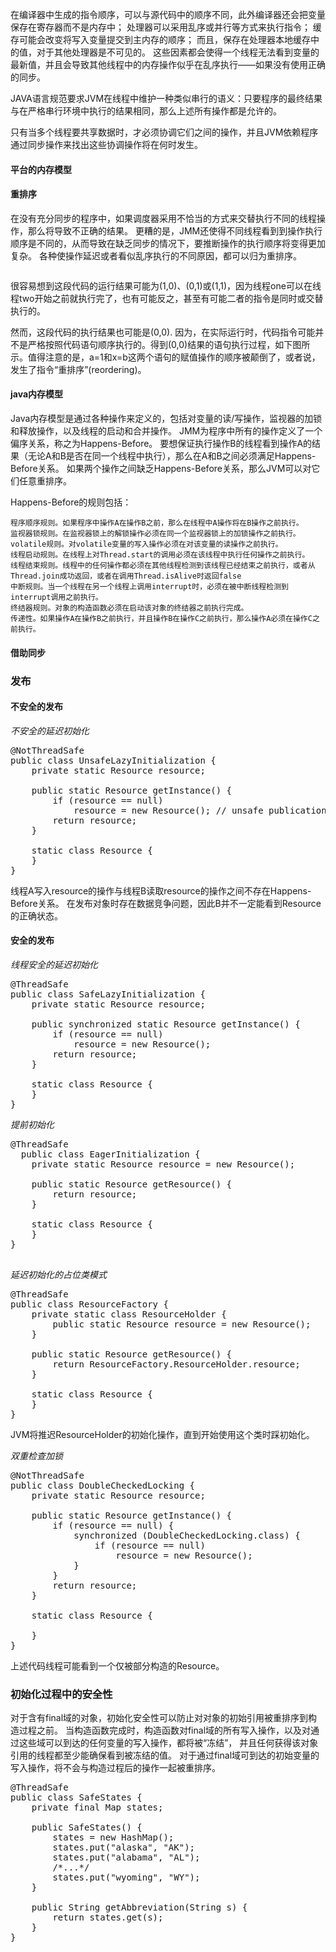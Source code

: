 在编译器中生成的指令顺序，可以与源代码中的顺序不同，此外编译器还会把变量保存在寄存器而不是内存中；
处理器可以采用乱序或并行等方式来执行指令；
缓存可能会改变将写入变量提交到主内存的顺序；
而且，保存在处理器本地缓存中的值，对于其他处理器是不可见的。
这些因素都会使得一个线程无法看到变量的最新值，并且会导致其他线程中的内存操作似乎在乱序执行——如果没有使用正确的同步。

JAVA语言规范要求JVM在线程中维护一种类似串行的语义：只要程序的最终结果与在严格串行环境中执行的结果相同，那么上述所有操作都是允许的。

只有当多个线程要共享数据时，才必须协调它们之间的操作，并且JVM依赖程序通过同步操作来找出这些协调操作将在何时发生。

#### 平台的内存模型

#### 重排序
在没有充分同步的程序中，如果调度器采用不恰当的方式来交替执行不同的线程操作，那么将导致不正确的结果。
更糟的是，JMM还使得不同线程看到到操作执行顺序是不同的，从而导致在缺乏同步的情况下，要推断操作的执行顺序将变得更加复杂。
各种使操作延迟或者看似乱序执行的不同原因，都可以归为重排序。

<pre>
</pre>

很容易想到这段代码的运行结果可能为(1,0)、(0,1)或(1,1)，因为线程one可以在线程two开始之前就执行完了，也有可能反之，甚至有可能二者的指令是同时或交替执行的。

然而，这段代码的执行结果也可能是(0,0). 因为，在实际运行时，代码指令可能并不是严格按照代码语句顺序执行的。得到(0,0)结果的语句执行过程，如下图所示。值得注意的是，a=1和x=b这两个语句的赋值操作的顺序被颠倒了，或者说，发生了指令“重排序”(reordering)。

#### java内存模型
Java内存模型是通过各种操作来定义的，包括对变量的读/写操作，监视器的加锁和释放操作，以及线程的启动和合并操作。
JMM为程序中所有的操作定义了一个偏序关系，称之为Happens-Before。
要想保证执行操作B的线程看到操作A的结果（无论A和B是否在同一个线程中执行），那么在A和B之间必须满足Happens-Before关系。
如果两个操作之间缺乏Happens-Before关系，那么JVM可以对它们任意重排序。

Happens-Before的规则包括：

    程序顺序规则。如果程序中操作A在操作B之前，那么在线程中A操作将在B操作之前执行。
    监视器锁规则。在监视器锁上的解锁操作必须在同一个监视器锁上的加锁操作之前执行。
    volatile规则。对volatile变量的写入操作必须在对该变量的读操作之前执行。
    线程启动规则。在线程上对Thread.start的调用必须在该线程中执行任何操作之前执行。
    线程结束规则。线程中的任何操作都必须在其他线程检测到该线程已经结束之前执行，或者从Thread.join成功返回，或者在调用Thread.isAlive时返回false
    中断规则。当一个线程在另一个线程上调用interrupt时，必须在被中断线程检测到interrupt调用之前执行。
    终结器规则。对象的构造函数必须在启动该对象的终结器之前执行完成。
    传递性。如果操作A在操作B之前执行，并且操作B在操作C之前执行，那么操作A必须在操作C之前执行。
    
#### 借助同步
    
### 发布
#### 不安全的发布
    
*不安全的延迟初始化*

<pre>
@NotThreadSafe
public class UnsafeLazyInitialization {
    private static Resource resource;

    public static Resource getInstance() {
        if (resource == null)
            resource = new Resource(); // unsafe publication
        return resource;
    }

    static class Resource {
    }
}
</pre>    

线程A写入resource的操作与线程B读取resource的操作之间不存在Happens-Before关系。
在发布对象时存在数据竞争问题，因此B并不一定能看到Resource的正确状态。

#### 安全的发布

*线程安全的延迟初始化*

<pre>
@ThreadSafe
public class SafeLazyInitialization {
    private static Resource resource;

    public synchronized static Resource getInstance() {
        if (resource == null)
            resource = new Resource();
        return resource;
    }

    static class Resource {
    }
}
</pre>

*提前初始化*

<pre>
@ThreadSafe
  public class EagerInitialization {
    private static Resource resource = new Resource();

    public static Resource getResource() {
        return resource;
    }

    static class Resource {
    }
}

</pre>

*延迟初始化的占位类模式*

<pre>
@ThreadSafe
public class ResourceFactory {
    private static class ResourceHolder {
        public static Resource resource = new Resource();
    }

    public static Resource getResource() {
        return ResourceFactory.ResourceHolder.resource;
    }

    static class Resource {
    }
}
</pre>

JVM将推迟ResourceHolder的初始化操作，直到开始使用这个类时踩初始化。

*双重检查加锁*

<pre>
@NotThreadSafe
public class DoubleCheckedLocking {
    private static Resource resource;

    public static Resource getInstance() {
        if (resource == null) {
            synchronized (DoubleCheckedLocking.class) {
                if (resource == null)
                    resource = new Resource();
            }
        }
        return resource;
    }

    static class Resource {

    }
}
</pre>

上述代码线程可能看到一个仅被部分构造的Resource。

### 初始化过程中的安全性

对于含有final域的对象，初始化安全性可以防止对对象的初始引用被重排序到构造过程之前。
当构造函数完成时，构造函数对final域的所有写入操作，以及对通过这些域可以到达的任何变量的写入操作，都将被“冻结”，
并且任何获得该对象引用的线程都至少能确保看到被冻结的值。
对于通过final域可到达的初始变量的写入操作，将不会与构造过程后的操作一起被重排序。

<pre>
@ThreadSafe
public class SafeStates {
    private final Map<String, String> states;

    public SafeStates() {
        states = new HashMap<String, String>();
        states.put("alaska", "AK");
        states.put("alabama", "AL");
        /*...*/
        states.put("wyoming", "WY");
    }

    public String getAbbreviation(String s) {
        return states.get(s);
    }
}
</pre>